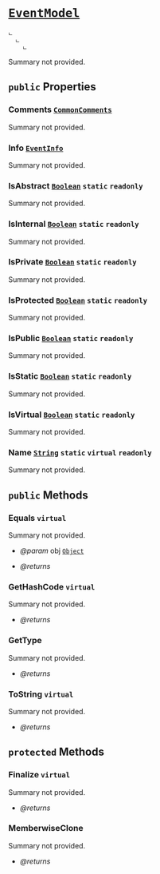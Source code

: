 # <code><a href="EventModel.md">EventModel</a></code>

```
ட 
  ட 
    ட 
```

Summary not provided.

## `public` Properties

### Comments <code><a href="..\..\..\..\..\LoxSmoke\DocXml\CommonComments.md">CommonComments</a></code>

Summary not provided.

### Info <code><a href="..\..\..\..\..\System\Reflection\EventInfo.md">EventInfo</a></code>

Summary not provided.

### IsAbstract <code><a href="..\..\..\..\..\System\Boolean.md">Boolean</a></code> `static` `readonly`

Summary not provided.

### IsInternal <code><a href="..\..\..\..\..\System\Boolean.md">Boolean</a></code> `static` `readonly`

Summary not provided.

### IsPrivate <code><a href="..\..\..\..\..\System\Boolean.md">Boolean</a></code> `static` `readonly`

Summary not provided.

### IsProtected <code><a href="..\..\..\..\..\System\Boolean.md">Boolean</a></code> `static` `readonly`

Summary not provided.

### IsPublic <code><a href="..\..\..\..\..\System\Boolean.md">Boolean</a></code> `static` `readonly`

Summary not provided.

### IsStatic <code><a href="..\..\..\..\..\System\Boolean.md">Boolean</a></code> `static` `readonly`

Summary not provided.

### IsVirtual <code><a href="..\..\..\..\..\System\Boolean.md">Boolean</a></code> `static` `readonly`

Summary not provided.

### Name <code><a href="..\..\..\..\..\System\String.md">String</a></code> `static` `virtual` `readonly`

Summary not provided.



## `public` Methods

### Equals `virtual`

Summary not provided.

- *@param* obj <code><a href="..\..\..\..\..\System\Object.md">Object</a></code>

- *@returns* 

### GetHashCode `virtual`

Summary not provided.

- *@returns* 

### GetType

Summary not provided.

- *@returns* 

### ToString `virtual`

Summary not provided.

- *@returns* 

## `protected` Methods

### Finalize `virtual`

Summary not provided.

- *@returns* 

### MemberwiseClone

Summary not provided.

- *@returns* 